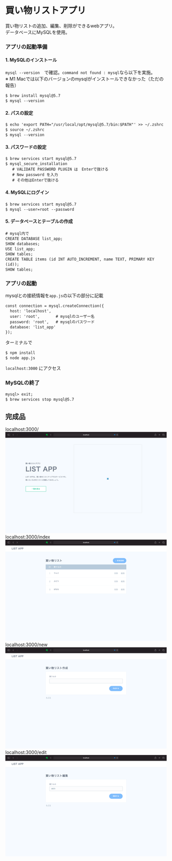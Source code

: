# 買い物リストアプリ
買い物リストの追加、編集、削除ができるwebアプリ。   
データベースにMySQLを使用。

### アプリの起動準備
#### 1. MySQLのインストール
`mysql --version`　で確認。`command not found : mysql`なら以下を実施。  
※ M1 Macでは以下のバージョンのmysqlがインストールできなかった（ただの報告）
```
$ brew install mysql@5.7
$ mysql --version
```

#### 2. パスの設定
```
$ echo 'export PATH="/usr/local/opt/mysql@5.7/bin:$PATH"' >> ~/.zshrc
$ source ~/.zshrc
$ mysql --version
```

#### 3. パスワードの設定
```
$ brew services start mysql@5.7
$ mysql_secure_installation
   # VALIDATE PASSWORD PLUGIN は　Enterで抜ける
   # New password を入力
   # その他はEnterで抜ける
```

#### 4. MySQLにログイン
```
$ brew services start mysql@5.7
$ mysql --user=root --password
```

#### 5. データベースとテーブルの作成
```
# mysql内で
CREATE DATABASE list_app;
SHOW databases;
USE list_app;
SHOW tables;
CREATE TABLE items (id INT AUTO_INCREMENT, name TEXT, PRIMARY KEY (id));
SHOW tables;
```

### アプリの起動
mysqlとの接続情報を`app.js`の以下の部分に記載
```
const connection = mysql.createConnection({
  host: 'localhost',
  user: 'root',       # mysqlのユーザー名
  password: 'root',   # mysqlのパスワード
  database: 'list_app'
});
```
ターミナルで
```
$ npm install
$ node app.js
```
`localhost:3000` にアクセス

### MySQLの終了
```
mysql> exit;
$ brew services stop mysql@5.7 
```

## 完成品
localhost:3000/
![/](doc/top.ejs.png)
localhost:3000/index
![/index](doc/index.ejs.png)
localhost:3000/new
![/new](doc/new.ejs.png)
localhost:3000/edit
![/edit](doc/edit.ejs.png)